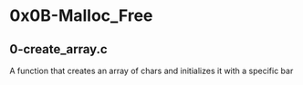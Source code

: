 # 0x0B-Malloc_Free

## 0-create_array.c
A function that creates an array of chars and initializes it with a specific bar


##
